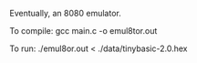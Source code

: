 Eventually, an 8080 emulator.

To compile: gcc main.c -o emul8tor.out

To run: ./emul8or.out < ./data/tinybasic-2.0.hex
